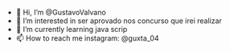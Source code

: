 - 👋 Hi, I’m @GustavoValvano
- 👀 I’m interested in ser aprovado nos concurso que irei realizar
- 🌱 I’m currently learning java scrip
- 📫 How to reach me instagram: @guxta_04
<!---
GustavoValvano/GustavoValvano is a ✨ special ✨ repository because its `README.md` (this file) appears on your GitHub profile.
You can click the Preview link to take a look at your changes.
--->
